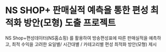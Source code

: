 # **NS SHOP+** **판매실적 예측을 통한 편성 최적화** 방안(모형) 도출 프로젝트 

NS Shop+편성데이터(NS홈쇼핑) 를 활용하여 방송편성표에 따른 판매실적을 예측하고, 최적 수익을 고려한 요일별/ 시간대별 / 카테고리별 편성 최적화 방안(모형) 제시